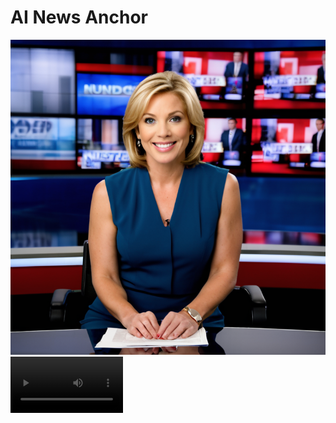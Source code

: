 # AI News Anchor


<img src="image.png" title="hover text">

<video src='video.mp4' width=180/>

  <audio controls>
    <source src="audio.mp3" type="audio/mpeg">
  </audio>


